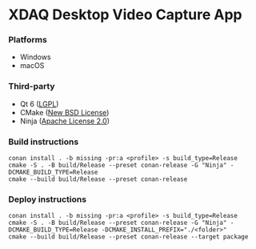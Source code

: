 # XDAQ Desktop Video Capture App

### Platforms
* Windows
* macOS

### Third-party

* Qt 6 ([LGPL](http://doc.qt.io/qt-6/lgpl.html))
* CMake ([New BSD License](https://github.com/Kitware/CMake/blob/master/Copyright.txt))
* Ninja ([Apache License 2.0](https://github.com/ninja-build/ninja/blob/master/COPYING))

### Build instructions
    conan install . -b missing -pr:a <profile> -s build_type=Release
    cmake -S . -B build/Release --preset conan-release -G "Ninja" -DCMAKE_BUILD_TYPE=Release
    cmake --build build/Release --preset conan-release

### Deploy instructions
    conan install . -b missing -pr:a <profile> -s build_type=Release
    cmake -S . -B build/Release --preset conan-release -G "Ninja" -DCMAKE_BUILD_TYPE=Release -DCMAKE_INSTALL_PREFIX="./<folder>" 
    cmake --build build/Release --preset conan-release --target package